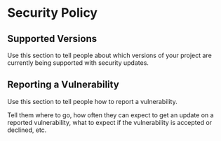# Security Policy

## Supported Versions

Use this section to tell people about which versions of your project are
currently being supported with security updates.



## Reporting a Vulnerability

Use this section to tell people how to report a vulnerability.

Tell them where to go, how often they can expect to get an update on a
reported vulnerability, what to expect if the vulnerability is accepted or
declined, etc.
